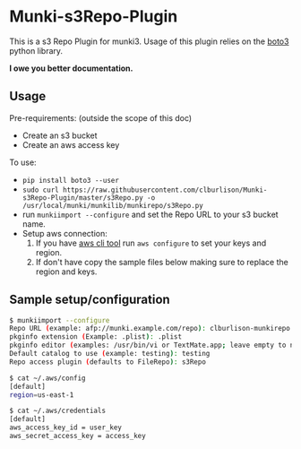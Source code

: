 # Munki-s3Repo-Plugin

This is a s3 Repo Plugin for munki3. Usage of this plugin relies on the [boto3](https://github.com/boto/boto3) python library.

**I owe you better documentation.**

## Usage
Pre-requirements: (outside the scope of this doc)
* Create an s3 bucket
* Create an aws access key

To use:
* `pip install boto3 --user`
* `sudo curl https://raw.githubusercontent.com/clburlison/Munki-s3Repo-Plugin/master/s3Repo.py -o /usr/local/munki/munkilib/munkirepo/s3Repo.py`
* run `munkiimport --configure` and set the Repo URL to your s3 bucket name.
* Setup aws connection:
  1. If you have [aws cli tool](https://aws.amazon.com/cli/) run `aws configure` to set your keys and region.
  1. If don't have copy the sample files below making sure to replace the region and keys.


## Sample setup/configuration

```bash
$ munkiimport --configure
Repo URL (example: afp://munki.example.com/repo): clburlison-munkirepo
pkginfo extension (Example: .plist): .plist
pkginfo editor (examples: /usr/bin/vi or TextMate.app; leave empty to not open an editor after import): Atom.app
Default catalog to use (example: testing): testing
Repo access plugin (defaults to FileRepo): s3Repo

$ cat ~/.aws/config
[default]
region=us-east-1

$ cat ~/.aws/credentials
[default]
aws_access_key_id = user_key
aws_secret_access_key = access_key
```
